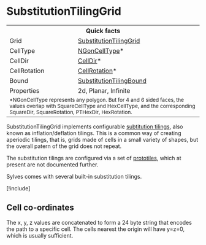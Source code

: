 # SubstitutionTilingGrid

<table>
<tr><th colspan="2">Quick facts</th></tr>
<tr><td>Grid</td><td><a href="xref:Sylves.SubstitutionTilingGrid">SubstitutionTilingGrid</a></td></tr>
<tr><td>CellType</td><td><a href="xref:Sylves.NGonCellType">NGonCellType</a>*</td></tr>
<tr><td>CellDir</td><td><a href="xref:Sylves.CellDir">CellDir</a>*</td></tr>
<tr><td>CellRotation</td><td><a href="xref:Sylves.CellRotation">CellRotation</a>*</td></tr>
<tr><td>Bound</td><td><a href="xref:Sylves.SubstitutionTilingBound">SubstitutionTilingBound</a></td></tr>
<tr><td>Properties</td><td>2d, Planar, Infinite</td></tr>
<tr><td colspan="2"><small>*NGonCellType represents any polygon. But for 4 and 6 sided faces, the values overlap with SquareCellType and HexCellType, and the corresponding SquareDir, SquareRotation, PTHexDir, HexRotation.</small></td></tr>
</table>

SubstitutionTilingGrid implements configurable [subtitution tilings](https://en.wikipedia.org/wiki/Substitution_tiling), also known as inflation/deflation tilings. This is a common way of creating aperiodic tilings, that is, grids made of cells in a small variety of shapes, but the overall patern of the grid does not repeat.

The substitution tilings are configured via a set of [prototiles](xref:Sylves.Prototile), which at present are not documented further.


Sylves comes with several built-in substitution tilings.

<style>
.grid-thumb {width: 200px; min-width: 200px; height: 200px; }
</style>

[!include[](_substitution_table.md)]


## Cell co-ordinates

The x, y, z values are concatenated to form a 24 byte string that encodes the path to a specific cell. The cells nearest the origin will have y=z=0, which is usually sufficient.